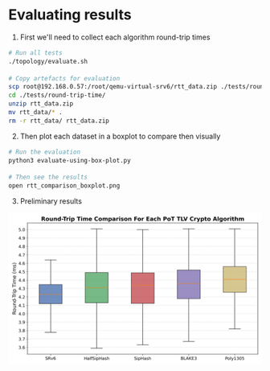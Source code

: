 # Evaluating results

1. First we'll need to collect each algorithm round-trip times
```bash
# Run all tests
./topology/evaluate.sh

# Copy artefacts for evaluation
scp root@192.168.0.57:/root/qemu-virtual-srv6/rtt_data.zip ./tests/round-trip-time/
cd ./tests/round-trip-time/
unzip rtt_data.zip
mv rtt_data/* .
rm -r rtt_data/ rtt_data.zip
```

2. Then plot each dataset in a boxplot to compare then visually

```bash
# Run the evaluation
python3 evaluate-using-box-plot.py

# Then see the results
open rtt_comparison_boxplot.png
```

3. Preliminary results

<div align="center"><img src="./rtt_comparison_boxplot.png" /></div>
